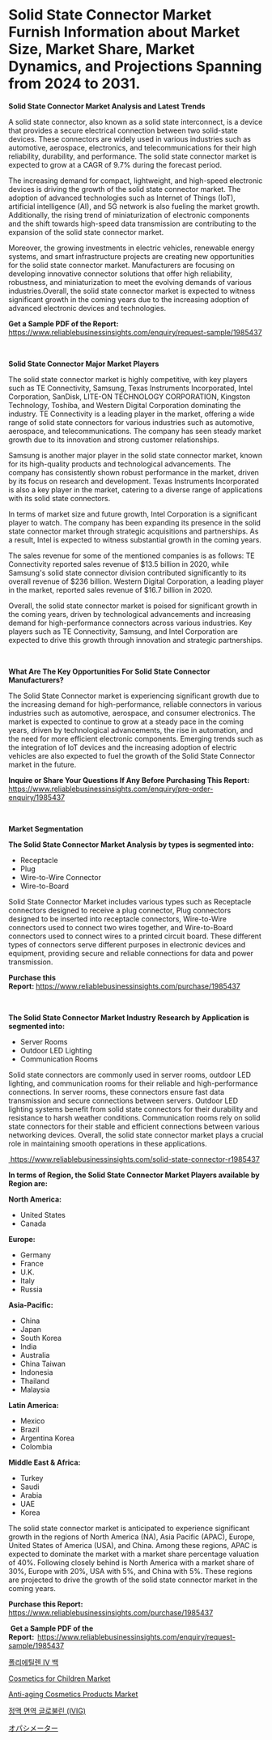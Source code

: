 <p><h1>Solid State Connector Market Furnish Information about Market Size, Market Share, Market Dynamics, and Projections Spanning from 2024 to 2031.</h1></p><p><strong>Solid State Connector Market Analysis and Latest Trends</strong></p>
<p><p>A solid state connector, also known as a solid state interconnect, is a device that provides a secure electrical connection between two solid-state devices. These connectors are widely used in various industries such as automotive, aerospace, electronics, and telecommunications for their high reliability, durability, and performance. The solid state connector market is expected to grow at a CAGR of 9.7% during the forecast period.</p><p>The increasing demand for compact, lightweight, and high-speed electronic devices is driving the growth of the solid state connector market. The adoption of advanced technologies such as Internet of Things (IoT), artificial intelligence (AI), and 5G network is also fueling the market growth. Additionally, the rising trend of miniaturization of electronic components and the shift towards high-speed data transmission are contributing to the expansion of the solid state connector market.</p><p>Moreover, the growing investments in electric vehicles, renewable energy systems, and smart infrastructure projects are creating new opportunities for the solid state connector market. Manufacturers are focusing on developing innovative connector solutions that offer high reliability, robustness, and miniaturization to meet the evolving demands of various industries.Overall, the solid state connector market is expected to witness significant growth in the coming years due to the increasing adoption of advanced electronic devices and technologies.</p></p>
<p><strong>Get a Sample PDF of the Report:&nbsp;</strong> <a href="https://www.reliablebusinessinsights.com/enquiry/request-sample/1985437">https://www.reliablebusinessinsights.com/enquiry/request-sample/1985437</a></p>
<p>&nbsp;</p>
<p><strong>Solid State Connector Major Market Players</strong></p>
<p><p>The solid state connector market is highly competitive, with key players such as TE Connectivity, Samsung, Texas Instruments Incorporated, Intel Corporation, SanDisk, LITE-ON TECHNOLOGY CORPORATION, Kingston Technology, Toshiba, and Western Digital Corporation dominating the industry. TE Connectivity is a leading player in the market, offering a wide range of solid state connectors for various industries such as automotive, aerospace, and telecommunications. The company has seen steady market growth due to its innovation and strong customer relationships.</p><p>Samsung is another major player in the solid state connector market, known for its high-quality products and technological advancements. The company has consistently shown robust performance in the market, driven by its focus on research and development. Texas Instruments Incorporated is also a key player in the market, catering to a diverse range of applications with its solid state connectors.</p><p>In terms of market size and future growth, Intel Corporation is a significant player to watch. The company has been expanding its presence in the solid state connector market through strategic acquisitions and partnerships. As a result, Intel is expected to witness substantial growth in the coming years.</p><p>The sales revenue for some of the mentioned companies is as follows: TE Connectivity reported sales revenue of $13.5 billion in 2020, while Samsung's solid state connector division contributed significantly to its overall revenue of $236 billion. Western Digital Corporation, a leading player in the market, reported sales revenue of $16.7 billion in 2020.</p><p>Overall, the solid state connector market is poised for significant growth in the coming years, driven by technological advancements and increasing demand for high-performance connectors across various industries. Key players such as TE Connectivity, Samsung, and Intel Corporation are expected to drive this growth through innovation and strategic partnerships.</p></p>
<p>&nbsp;</p>
<p><strong>What Are The Key Opportunities For Solid State Connector Manufacturers?</strong></p>
<p><p>The Solid State Connector market is experiencing significant growth due to the increasing demand for high-performance, reliable connectors in various industries such as automotive, aerospace, and consumer electronics. The market is expected to continue to grow at a steady pace in the coming years, driven by technological advancements, the rise in automation, and the need for more efficient electronic components. Emerging trends such as the integration of IoT devices and the increasing adoption of electric vehicles are also expected to fuel the growth of the Solid State Connector market in the future.</p></p>
<p><strong>Inquire or Share Your Questions If Any Before Purchasing This Report:</strong> <a href="https://www.reliablebusinessinsights.com/enquiry/pre-order-enquiry/1985437">https://www.reliablebusinessinsights.com/enquiry/pre-order-enquiry/1985437</a></p>
<p>&nbsp;</p>
<p><strong>Market Segmentation</strong></p>
<p><strong>The Solid State Connector Market Analysis by types is segmented into:</strong></p>
<p><ul><li>Receptacle</li><li>Plug</li><li>Wire-to-Wire Connector</li><li>Wire-to-Board</li></ul></p>
<p><p>Solid State Connector Market includes various types such as Receptacle connectors designed to receive a plug connector, Plug connectors designed to be inserted into receptacle connectors, Wire-to-Wire connectors used to connect two wires together, and Wire-to-Board connectors used to connect wires to a printed circuit board. These different types of connectors serve different purposes in electronic devices and equipment, providing secure and reliable connections for data and power transmission.</p></p>
<p><strong>Purchase this Report:&nbsp;</strong><a href="https://www.reliablebusinessinsights.com/purchase/1985437">https://www.reliablebusinessinsights.com/purchase/1985437</a></p>
<p>&nbsp;</p>
<p><strong>The Solid State Connector Market Industry Research by Application is segmented into:</strong></p>
<p><ul><li>Server Rooms</li><li>Outdoor LED Lighting</li><li>Communication Rooms</li></ul></p>
<p><p>Solid state connectors are commonly used in server rooms, outdoor LED lighting, and communication rooms for their reliable and high-performance connections. In server rooms, these connectors ensure fast data transmission and secure connections between servers. Outdoor LED lighting systems benefit from solid state connectors for their durability and resistance to harsh weather conditions. Communication rooms rely on solid state connectors for their stable and efficient connections between various networking devices. Overall, the solid state connector market plays a crucial role in maintaining smooth operations in these applications.</p></p>
<p><a href="https://www.reliablebusinessinsights.com/solid-state-connector-r1985437">&nbsp;https://www.reliablebusinessinsights.com/solid-state-connector-r1985437</a></p>
<p><strong>In terms of Region, the Solid State Connector Market Players available by Region are:</strong></p>
<p>
    <p> <strong> North America: </strong>
        <ul>
            <li>United States</li>
            <li>Canada</li>
        </ul>
        </p> 
    <p> <strong> Europe: </strong>
        <ul>
            <li>Germany</li>
            <li>France</li>
            <li>U.K.</li>
            <li>Italy</li>
            <li>Russia</li>
        </ul>
        </p> 
    <p> <strong> Asia-Pacific: </strong>
        <ul>
            <li>China</li>
            <li>Japan</li>
            <li>South Korea</li>
            <li>India</li>
            <li>Australia</li>
            <li>China Taiwan</li>
            <li>Indonesia</li>
            <li>Thailand</li>
            <li>Malaysia</li>
        </ul>
        </p> 
    <p> <strong> Latin America: </strong>
        <ul>
            <li>Mexico</li>
            <li>Brazil</li>
            <li>Argentina Korea</li>
            <li>Colombia</li>
        </ul>
        </p> 
    <p> <strong> Middle East & Africa: </strong>
        <ul>
            <li>Turkey</li>
            <li>Saudi</li>
            <li>Arabia</li>
            <li>UAE</li>
            <li>Korea</li>
        </ul>
    </p>
    </p>
<p><p>The solid state connector market is anticipated to experience significant growth in the regions of North America (NA), Asia Pacific (APAC), Europe, United States of America (USA), and China. Among these regions, APAC is expected to dominate the market with a market share percentage valuation of 40%. Following closely behind is North America with a market share of 30%, Europe with 20%, USA with 5%, and China with 5%. These regions are projected to drive the growth of the solid state connector market in the coming years.</p></p>
<p><strong>Purchase this Report: </strong><a href="https://www.reliablebusinessinsights.com/purchase/1985437">https://www.reliablebusinessinsights.com/purchase/1985437</a></p>
<p>&nbsp;<strong>Get a Sample PDF of the Report:&nbsp;&nbsp;</strong><a href="https://www.reliablebusinessinsights.com/enquiry/request-sample/1985437">https://www.reliablebusinessinsights.com/enquiry/request-sample/1985437</a></p>
<p><strong></strong></p>
<p><p><a href="https://github.com/vsr06p4p49/Market-Research-Report-List-2/blob/main/4681666155779.md">폴리에틸렌 IV 백</a></p><p><a href="https://github.com/sosoelmasry38/Market-Research-Report-List-1/blob/main/cosmetics-for-children-market.md">Cosmetics for Children Market</a></p><p><a href="https://github.com/muhammadasraf467/Market-Research-Report-List-1/blob/main/anti-aging-cosmetics-products-market.md">Anti-aging Cosmetics Products Market</a></p><p><a href="https://github.com/oajzkywllm460/Market-Research-Report-List-2/blob/main/5267256155778.md">정맥 면역 글로불린 (IVIG)</a></p><p><a href="https://github.com/LuzHills1972/Market-Research-Report-List-1/blob/main/3972253146839.md">オパシメーター</a></p></p>